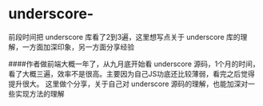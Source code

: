 # underscore-
前段时间把 underscore 库看了2到3遍，这里想写点关于 underscore 库的理解，一方面加深印象，另一方面分享经验

####作者做前端大概一年了，从九月底开始看 underscore 源码，1个月的时间，看了大概三遍，效率不是很高。主要因为自己JS功底还比较薄弱，看完之后觉得提升很大。
这里做个分享，关于自己对 underscore 源码的理解，也能加深对一些实现方法的理解


